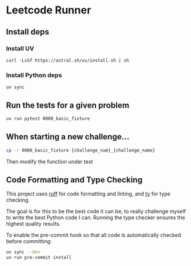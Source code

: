 # Leetcode Runner

## Install deps

### Install UV
```
curl -LsSf https://astral.sh/uv/install.sh | sh
```

### Install Python deps
```
uv sync
```


## Run the tests for a given problem

```bash
uv run pytest 0000_basic_fixture
```


## When starting a new challenge...

```bash
cp -r 0000_basic_fixture {challenge_num}_{challenge_name}
```

Then modify the function under test

## Code Formatting and Type Checking
This project uses [ruff](https://docs.astral.sh/ruff/) for code formatting and linting, and [ty](https://docs.astral.sh/ty/) for type checking.

The goal is for this to be the best code it can be, to really challenge myself to write the best Python code I can. Running the type checker ensures the highest quality results.

To enable the pre-commit hook so that all code is automatically checked before committing:
```bash
uv sync --dev
uv run pre-commit install
```
